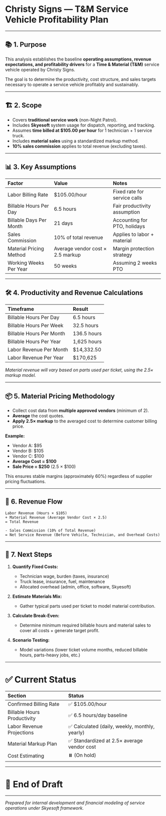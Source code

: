 # Christy Signs — T&M Service Vehicle Profitability Plan

---

## 📚 1. Purpose

This analysis establishes the baseline **operating assumptions, revenue expectations, and profitability drivers** for a **Time & Material (T&M)** service vehicle operated by Christy Signs.

The goal is to determine the productivity, cost structure, and sales targets necessary to operate a service vehicle profitably and sustainably.

---

## 🏗️ 2. Scope

- Covers **traditional service work** (non-Night Patrol).
- Includes **Skyesoft** system usage for dispatch, reporting, and tracking.
- Assumes **time billed at $105.00 per hour** for 1 technician + 1 service truck.
- Includes **material sales** using a standardized markup method.
- **10% sales commission** applies to total revenue (excluding taxes).

---

## 📊 3. Key Assumptions

| Factor | Value | Notes |
|:---|:---|:---|
| Labor Billing Rate | $105.00/hour | Fixed rate for service calls |
| Billable Hours Per Day | 6.5 hours | Fair productivity assumption |
| Billable Days Per Month | 21 days | Accounting for PTO, holidays |
| Sales Commission | 10% of total revenue | Applies to labor + material |
| Material Pricing Method | Average vendor cost × 2.5 markup | Margin protection strategy |
| Working Weeks Per Year | 50 weeks | Assuming 2 weeks PTO |

---

## 🛠️ 4. Productivity and Revenue Calculations

| Timeframe | Result |
|:---|:---|
| Billable Hours Per Day | 6.5 hours |
| Billable Hours Per Week | 32.5 hours |
| Billable Hours Per Month | 136.5 hours |
| Billable Hours Per Year | 1,625 hours |
| Labor Revenue Per Month | $14,332.50 |
| Labor Revenue Per Year | $170,625 |

*Material revenue will vary based on parts used per ticket, using the 2.5× markup model.*

---

## 📦 5. Material Pricing Methodology

- Collect cost data from **multiple approved vendors** (minimum of 2).
- **Average** the cost quotes.
- **Apply 2.5× markup** to the averaged cost to determine customer billing price.

**Example:**
- Vendor A: $95
- Vendor B: $105
- Vendor C: $100
- **Average Cost = $100**
- **Sale Price = $250** (2.5 × $100)

This ensures stable margins (approximately 60%) regardless of supplier pricing fluctuations.

---

## 💸 6. Revenue Flow

```
Labor Revenue (Hours × $105)
+ Material Revenue (Average Vendor Cost × 2.5)
= Total Revenue

- Sales Commission (10% of Total Revenue)
= Net Service Revenue (Before Vehicle, Technician, and Overhead Costs)
```

---

## 📌 7. Next Steps

1. **Quantify Fixed Costs:**  
   - Technician wage, burden (taxes, insurance)  
   - Truck lease, insurance, fuel, maintenance  
   - Allocated overhead (admin, office, software, Skyesoft)

2. **Estimate Materials Mix:**  
   - Gather typical parts used per ticket to model material contribution.

3. **Calculate Break-Even:**  
   - Determine minimum required billable hours and material sales to cover all costs + generate target profit.

4. **Scenario Testing:**  
   - Model variations (lower ticket volume months, reduced billable hours, parts-heavy jobs, etc.)

---

# ✅ Current Status

| Section | Status |
|:---|:---|
| Confirmed Billing Rate | ✅ $105.00/hour |
| Billable Hours Productivity | ✅ 6.5 hours/day baseline |
| Labor Revenue Projections | ✅ Calculated (daily, weekly, monthly, yearly) |
| Material Markup Plan | ✅ Standardized at 2.5× average vendor cost |
| Cost Estimating | ⏸️ (On hold) |

---

# 🏁 End of Draft

---

*Prepared for internal development and financial modeling of service operations under Skyesoft framework.*
